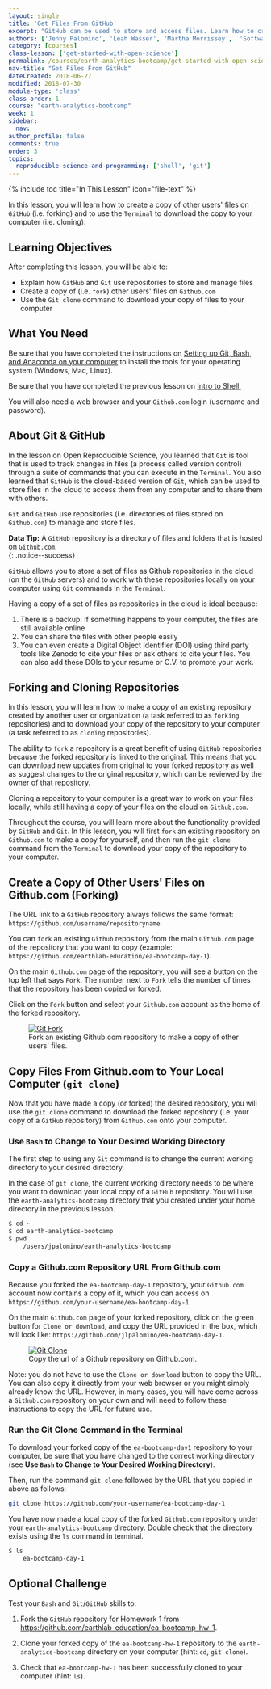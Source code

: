 ```yaml
---
layout: single
title: 'Get Files From GitHub'
excerpt: "GitHub can be used to store and access files. Learn how to create a copy of files on GitHub (forking) and to use the Terminal to download the copy to your computer (cloning)."
authors: ['Jenny Palomino', 'Leah Wasser', 'Martha Morrissey',  'Software Carpentry']
category: [courses]
class-lesson: ['get-started-with-open-science']
permalink: /courses/earth-analytics-bootcamp/get-started-with-open-science/get-files-from-github/
nav-title: "Get Files From GitHub"
dateCreated: 2018-06-27
modified: 2018-07-30
module-type: 'class'
class-order: 1
course: "earth-analytics-bootcamp"
week: 1
sidebar:
  nav:
author_profile: false
comments: true
order: 3
topics:
  reproducible-science-and-programming: ['shell', 'git']
---
```

{% include toc title="In This Lesson" icon="file-text" %}

In this lesson, you will learn how to create a copy of other users' files on `GitHub` (i.e. forking) and to use the `Terminal` to download the copy to your computer (i.e. cloning). 

<div class='notice--success' markdown="1">

## <i class="fa fa-graduation-cap" aria-hidden="true"></i> Learning Objectives

After completing this lesson, you will be able to:

* Explain how `GitHub` and `Git` use repositories to store and manage files
* Create a copy of (i.e. `fork`) other users' files on `Github.com` 
* Use the `Git clone` command to download your copy of files to your computer 

 
## <i class="fa fa-check-square-o fa-2" aria-hidden="true"></i> What You Need

Be sure that you have completed the instructions on <a href="{{ site.url }}/workshops/setup-earth-analytics-python/setup-git-bash-anaconda/" target = "_blank">Setting up Git, Bash, and Anaconda on your computer</a> to install the tools for your operating system (Windows, Mac, Linux). 

Be sure that you have completed the previous lesson on <a href="{{ site.url }}/courses/earth-analytics-bootcamp/get-started-with-open-science/intro-shell/" target = "_blank">Intro to Shell.</a>

You will also need a web browser and your `Github.com` login (username and password). 
 
 </div>


## About Git & GitHub

In the lesson on Open Reproducible Science, you learned that `Git` is tool that is used to track changes in files (a process called version control) through a suite of commands that you can execute in the `Terminal`. You also learned that `GitHub` is the cloud-based version of `Git`, which can be used to store files in the cloud to access them from any computer and to share them with others.  

`Git` and `GitHub` use repositories (i.e. directories of files stored on `Github.com`) to manage and store files. 

<i class="fa fa-star"></i> **Data Tip:** A `GitHub` repository is a directory of files and folders that is hosted on `Github.com`.  
{: .notice--success}

`GitHub` allows you to store a set of files as Github repositories in the cloud (on the `GitHub` servers) and to work with these repositories locally on your computer using `Git` commands in the `Terminal`. 

Having a copy of a set of files as repositories in the cloud is ideal because:

1. There is a backup: If something happens to your computer, the files are still available online
2. You can share the files with other people easily
3. You can even create a Digital Object Identifier (DOI) using third party tools like Zenodo to cite your files or ask others to cite your files. You can also add these DOIs to your resume or C.V. to promote your work. 


## Forking and Cloning Repositories

In this lesson, you will learn how to make a copy of an existing repository created by another user or organization (a task referred to as `forking` repositories) and to download your copy of the repository to your computer (a task referred to as `cloning` repositories). 

The ability to `fork` a repository is a great benefit of using `GitHub` repositories because the forked repository is linked to the original. This means that you can download new updates from original to your forked repository as well as suggest changes to the original repository, which can be reviewed by the owner of that repository. 

Cloning a repository to your computer is a great way to work on your files locally, while still having a copy of your files on the cloud on `Github.com`.

Throughout the course, you will learn more about the functionality provided by `GitHub` and `Git`. In this lesson, you will first `fork` an existing repository on `Github.com` to make a copy for yourself, and then run the `git clone` command from the `Terminal` to download your copy of the repository to your computer.  
   

## Create a Copy of Other Users' Files on Github.com (Forking)

The URL link to a `GitHub` repository always follows the same format: `https://github.com/username/repositoryname`. 

You can `fork` an existing `Github` repository from the main `Github.com` page of the repository that you want to copy (example: `https://github.com/earthlab-education/ea-bootcamp-day-1`).

On the main `Github.com` page of the repository, you will see a button on the top left that says `Fork`. The number next to `Fork` tells the number of times that the repository has been copied or forked.

Click on the `Fork` button and select your `Github.com` account as the home of the forked repository. 

<figure>
   <a href="https://help.github.com/assets/images/help/repository/fork_button.jpg">
   <img src="https://help.github.com/assets/images/help/repository/fork_button.jpg" alt="Git Fork"></a>
   <figcaption>Fork an existing Github.com repository to make a copy of other users' files.
   </figcaption>
</figure>



## Copy Files From Github.com to Your Local Computer (`git clone`)

Now that you have made a copy (or forked) the desired repository, you will use the `git clone` command to download the forked repository (i.e. your copy of a `GitHub` repository) from `Github.com` onto your computer. 


### Use `Bash` to Change to Your Desired Working Directory

The first step to using any `Git` command is to change the current working directory to your desired directory.

In the case of `git clone`, the current working directory needs to be where you want to download your local copy of a `GitHub` repository. You will use the `earth-analytics-bootcamp` directory that you created under your home directory in the previous lesson.

```bash
$ cd ~
$ cd earth-analytics-bootcamp
$ pwd
    /users/jpalomino/earth-analytics-bootcamp
```

### Copy a Github.com Repository URL From Github.com

Because you forked the `ea-bootcamp-day-1` repository, your `Github.com` account now contains a copy of it, which you can access on `https://github.com/your-username/ea-bootcamp-day-1`. 

On the main `Github.com` page of your forked repository, click on the green button for `Clone or download`, and copy the URL provided in the box, which will look like: `https://github.com/jlpalomino/ea-bootcamp-day-1`. 


<figure>
    <a href="https://services.github.com/on-demand/images/gifs/github-cli/git-clone.gif">
   <img src="https://services.github.com/on-demand/images/gifs/github-cli/git-clone.gif" alt="Git Clone"></a>
   <figcaption>Copy the url of a Github repository on Github.com.
   </figcaption>
</figure>


Note: you do not have to use the `Clone or download` button to copy the URL. You can also copy it directly from your web browser or you might simply already know the URL. However, in many cases, you will have come across a `Github.com` repository on your own and will need to follow these instructions to copy the URL for future use.


### Run the Git Clone Command in the Terminal

To download your forked copy of the `ea-bootcamp-day1` repository to your computer, be sure that you have changed to the correct working directory (see **Use `Bash` to Change to Your Desired Working Directory**). 

Then, run the command `git clone` followed by the URL that you copied in above as follows: 

```bash
git clone https://github.com/your-username/ea-bootcamp-day-1
```

You have now made a local copy of the forked `Github.com` repository under your `earth-analytics-bootcamp` directory. Double check that the directory exists using the `ls` command in terminal. 

```bash
$ ls     
    ea-bootcamp-day-1
```

<div class="notice--warning" markdown="1">

## <i class="fa fa-pencil-square-o" aria-hidden="true"></i> Optional Challenge 

Test your `Bash` and `Git`/`GitHub` skills to:

1. Fork the `GitHub` repository for Homework 1 from <a href="https://github.com/earthlab-education/ea-bootcamp-hw-1" target="_blank">https://github.com/earthlab-education/ea-bootcamp-hw-1</a>.

2. Clone your forked copy of the `ea-bootcamp-hw-1` repository to the `earth-analytics-bootcamp` directory on your computer (hint: `cd`, `git clone`).

3. Check that `ea-bootcamp-hw-1` has been successfully cloned to your computer (hint: `ls`).

</div>
